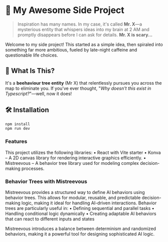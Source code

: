 # 🚀 My Awesome Side Project  

> Inspiration has many names. In my case, it's called **Mr. X**—a mysterious entity that whispers ideas into my brain at 2 AM and promptly disappears before I can ask for details. **Mr. X is scary...**  

Welcome to my side project! This started as a simple idea, then spiraled into something far more ambitious, fueled by late-night caffeine and questionable life choices.  

## 🎯 What Is This?  
It's a **beehaviour tree entity** (Mr X) that relentlessly pursues you across the map to eliminate you. If you've ever thought, "*Why doesn't this exist in Typescript?*"—well, now it does!  


## 🛠 Installation  

```sh
npm install  
npm run dev
```

### Features

This project utilizes the following libraries:
	•	React with Vite starter 
	•	Konva – A 2D canvas library for rendering interactive graphics efficiently.
	•	Mistreevous – A behavior tree library used for modeling complex decision-making processes.

### Behavior Trees with Mistreevous

Mistreevous provides a structured way to define AI behaviors using behavior trees. This allows for modular, reusable, and predictable decision-making logic, making it ideal for handling AI-driven interactions. Behavior trees are particularly useful in:
	•	Defining sequential and parallel tasks
	•	Handling conditional logic dynamically
	•	Creating adaptable AI behaviors that can react to different inputs and states

Mistreevous introduces a balance between determinism and randomized behaviors, making it a powerful tool for designing sophisticated AI logic.
